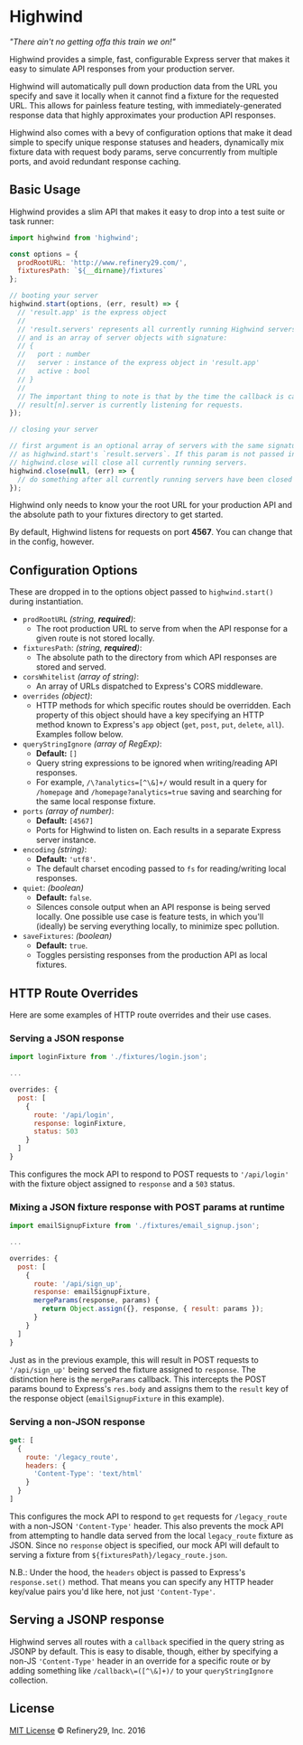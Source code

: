 Highwind
========
*"There ain't no getting offa this train we on!"*

Highwind provides a simple, fast, configurable Express server that makes it easy
to simulate API responses from your production server.

Highwind will automatically pull down production data from the URL you specify and save it locally when it cannot find a fixture for the requested URL. This allows for painless feature testing, with immediately-generated response data that highly approximates your production API responses.

Highwind also comes with a bevy of configuration options that make it dead simple to specify unique response statuses and headers, dynamically mix fixture data with request body params, serve concurrently from multiple ports, and avoid redundant response caching.

## Basic Usage

Highwind provides a slim API that makes it easy to drop into a test suite or task runner:

```js
import highwind from 'highwind';

const options = {
  prodRootURL: 'http://www.refinery29.com/',
  fixturesPath: `${__dirname}/fixtures`
};

// booting your server
highwind.start(options, (err, result) => {
  // 'result.app' is the express object
  //
  // 'result.servers' represents all currently running Highwind servers,
  // and is an array of server objects with signature:
  // {
  //   port : number
  //   server : instance of the express object in 'result.app'
  //   active : bool
  // }
  //
  // The important thing to note is that by the time the callback is called,
  // result[n].server is currently listening for requests.
});

// closing your server

// first argument is an optional array of servers with the same signature
// as highwind.start's `result.servers`. If this param is not passed in,
// highwind.close will close all currently running servers.
highwind.close(null, (err) => {
  // do something after all currently running servers have been closed
});
```

Highwind only needs to know your the root URL for your production API and the
absolute path to your fixtures directory to get started.

By default, Highwind listens for requests on port **4567**. You can change that
in the config, however.

## Configuration Options
These are dropped in to the options object passed to `highwind.start()` during instantiation.
* `prodRootURL` *(string, **required**)*:
  * The root production URL to serve from when the API response for a given route is not stored locally.
* `fixturesPath`: *(string, **required**)*:
  * The absolute path to the directory from which API responses are stored and served.
* `corsWhitelist` *(array of string)*:
  * An array of URLs dispatched to Express's CORS middleware.
* `overrides` *(object)*:
  * HTTP methods for which specific routes should be overridden. Each property of this object should have a key specifying an HTTP method known to Express's `app` object (`get`, `post`, `put`, `delete`, `all`). Examples follow below.
* `queryStringIgnore` *(array of RegExp)*:
  * **Default:** `[]`
  * Query string expressions to be ignored when writing/reading API responses.
  * For example, `/\?analytics=[^\&]+/` would result in a query for `/homepage` and `/homepage?analytics=true` saving and searching for the same local response fixture.
* `ports` *(array of number)*:
  * **Default:** `[4567]`
  * Ports for Highwind to listen on. Each results in a separate Express server instance.
* `encoding` *(string)*:
  * **Default:** `'utf8'`.
  * The default charset encoding passed to `fs` for reading/writing local responses.
* `quiet`: *(boolean)*
  * **Default:** `false`.
  * Silences console output when an API response is being served locally. One possible use case is feature tests, in which you'll (ideally) be serving everything locally, to minimize spec pollution.
* `saveFixtures`: *(boolean)*
  * **Default:** `true`.
  * Toggles persisting responses from the production API as local fixtures.

## HTTP Route Overrides
Here are some examples of HTTP route overrides and their use cases.

### Serving a JSON response
```js
import loginFixture from './fixtures/login.json';

...

overrides: {
  post: [
    {
      route: '/api/login',
      response: loginFixture,
      status: 503
    }
  ]
}
```
This configures the mock API to respond to POST requests to `'/api/login'` with the fixture object assigned to `response` and a `503` status.

### Mixing a JSON fixture response with POST params at runtime
```js
import emailSignupFixture from './fixtures/email_signup.json';

...

overrides: {
  post: [
    {
      route: '/api/sign_up',
      response: emailSignupFixture,
      mergeParams(response, params) {
        return Object.assign({}, response, { result: params });
      }
    }
  ]
}
```
Just as in the previous example, this will result in POST requests to `'/api/sign_up'` being served the fixture assigned to `response`. The distinction here is the `mergeParams` callback. This intercepts the POST params bound to Express's `res.body` and assigns them to the `result` key of the response object (`emailSignupFixture` in this example).

### Serving a non-JSON response
```js
get: [
  {
    route: '/legacy_route',
    headers: {
      'Content-Type': 'text/html'
    }
  }
]
```
This configures the mock API to respond to `get` requests for `/legacy_route` with a non-JSON `'Content-Type'` header. This also prevents the mock API from attempting to handle data served from the local `legacy_route` fixture as JSON. Since no `response` object is specified, our mock API will default to serving a fixture from `${fixturesPath}/legacy_route.json`.

N.B.: Under the hood, the `headers` object is passed to Express's `response.set()` method. That means you can specify any HTTP header key/value pairs you'd like here, not just `'Content-Type'`.

## Serving a JSONP response

Highwind serves all routes with a `callback` specified in the query string as JSONP by default. This is easy to disable, though, either by specifying a non-JS `'Content-Type'` header in an override for a specific route or by adding something like `/callback\=([^\&]+)/` to your `queryStringIgnore` collection.

## License
[MIT License](http://mit-license.org/) © Refinery29, Inc. 2016
